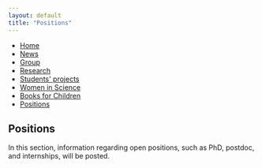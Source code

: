 ```yaml
---
layout: default
title: "Positions"
---
```



<nav>
  <ul>
    <li><a href="{{ site.baseurl }}/">Home</a></li>
    <li><a href="{{ site.baseurl }}/news/">News</a></li>
    <li><a href="{{ site.baseurl }}/group/">Group</a></li>
    <li><a href="{{ site.baseurl }}/research/">Research</a></li>
    <li><a href="{{ site.baseurl }}/Students' projects/">Students' projects</a></li>
    <li><a href="{{ site.baseurl }}/women-in-science/">Women in Science</a></li>
    <li><a href="{{ site.baseurl }}/books-for-children/">Books for Children</a></li>
    <li><a href="{{ site.baseurl }}/positions/">Positions</a></li>
  </ul>
</nav>

<h2>Positions</h2>
<p>
  In this section, information regarding open positions, such as PhD, postdoc, and internships, will be posted.
</p>
